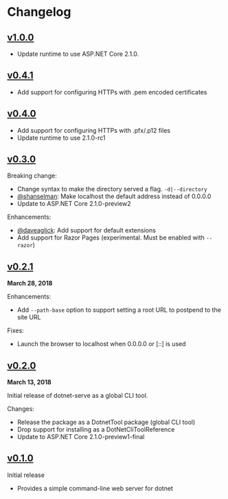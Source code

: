# Changelog

## [v1.0.0]
- Update runtime to use ASP.NET Core 2.1.0.

## [v0.4.1]

- Add support for configuring HTTPs with .pem encoded certificates

## [v0.4.0]

- Add support for configuring HTTPs with .pfx/.p12 files
- Update runtime to use 2.1.0-rc1

## [v0.3.0]

Breaking change:
 - Change syntax to make the directory served a flag. `-d|--directory`
 - [@shanselman]: Make localhost the default address instead of 0.0.0.0
 - Update to ASP.NET Core 2.1.0-preview2

Enhancements:
 - [@daveaglick]: Add support for default extensions
 - Add support for Razor Pages (experimental. Must be enabled with `--razor`)

## [v0.2.1]

**March 28, 2018**

Enhancements:
 - Add `--path-base` option to support setting a root URL to postpend to the site URL

Fixes:
 - Launch the browser to localhost when 0.0.0.0 or [::] is used

## [v0.2.0]

**March 13, 2018**

Initial release of dotnet-serve as a global CLI tool.

Changes:
  - Release the package as a DotnetTool package (global CLI tool)
  - Drop support for installing as a DotNetCliToolReference
  - Update to ASP.NET Core 2.1.0-preview1-final

## [v0.1.0]
Initial release
 - Provides a simple command-line web server for dotnet

[Unreleased]: https://github.com/natemcmaster/dotnet-serve/compare/v1.0.0...HEAD
[v1.0.0]: https://github.com/natemcmaster/dotnet-serve/compare/v0.4.1...v1.0.0
[v0.4.1]: https://github.com/natemcmaster/dotnet-serve/compare/v0.4.0...v0.4.1
[v0.4.0]: https://github.com/natemcmaster/dotnet-serve/compare/v0.3.0...v0.4.0
[v0.3.0]: https://github.com/natemcmaster/dotnet-serve/compare/v0.2.1...v0.3.0
[v0.2.1]: https://github.com/natemcmaster/dotnet-serve/compare/v0.2.0...v0.2.1
[v0.2.0]: https://github.com/natemcmaster/dotnet-serve/compare/v0.1.0...v0.2.0
[v0.1.0]: https://github.com/natemcmaster/dotnet-serve/tree/v0.1.0

[@daveaglick]: https://github.com/daveaglick
[@shanselman]: https://github.com/shanselman
